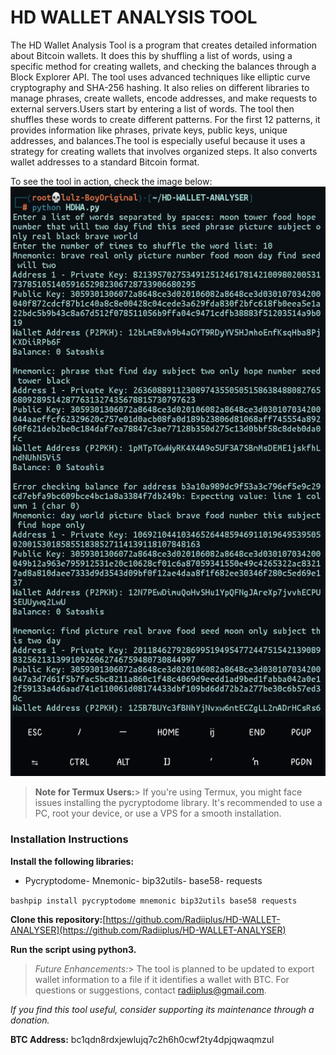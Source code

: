 # **HD WALLET ANALYSIS TOOL**
The HD Wallet Analysis Tool is a program that creates detailed information about Bitcoin wallets. It does this by shuffling a list of words, using a specific method for creating wallets, and checking the balances through a Block Explorer API. The tool uses advanced techniques like elliptic curve cryptography and SHA-256 hashing. It also relies on different libraries to manage phrases, create wallets, encode addresses, and make requests to external servers.Users start by entering a list of words. The tool then shuffles these words to create different patterns. For the first 12 patterns, it provides information like phrases, private keys, public keys, unique addresses, and balances.The tool is especially useful because it uses a strategy for creating wallets that involves organized steps. It also converts wallet addresses to a standard Bitcoin format.

To see the tool in action, check the image below:![Tool @ Work](https://github.com/Radiiplus/HD-WALLET-ANALYSER/blob/main/Screenshot_20231202-215635.jpg)

>**Note for Termux Users:**> If you're using Termux, you might face issues installing the pycryptodome library. It's recommended to use a PC, root your device, or use a VPS for a smooth installation.

### Installation Instructions
**Install the following libraries:**
- Pycryptodome- Mnemonic- bip32utils- base58- requests

```bashpip install pycryptodome mnemonic bip32utils base58 requests```

**Clone this repository:**[https://github.com/Radiiplus/HD-WALLET-ANALYSER](https://github.com/Radiiplus/HD-WALLET-ANALYSER)

**Run the script using python3.**
> *Future Enhancements:*> The tool is planned to be updated to export wallet information to a file if it identifies a wallet with BTC. For questions or suggestions, contact radiiplus@gmail.com.

*If you find this tool useful, consider supporting its maintenance through a donation.*

**BTC Address:** bc1qdn8rdxjewlujq7c2h6h0cwf2ty4dpjqwaqmzul
